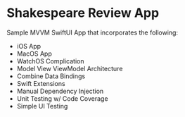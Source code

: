 # Shakespeare Review App

Sample MVVM SwiftUI App that incorporates the following:

- iOS App
- MacOS App
- WatchOS Complication
- Model View ViewModel Architecture
- Combine Data Bindings
- Swift Extensions
- Manual Dependency Injection
- Unit Testing w/ Code Coverage
- Simple UI Testing
